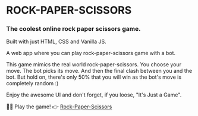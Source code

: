 <h1>ROCK-PAPER-SCISSORS</h1>
<h3>The coolest online rock paper scissors game.</h3>
<p>Built with just HTML, CSS and Vanilla JS.</p>
<p>A web app where you can play rock-paper-scissors game with a bot.</p>
<p>This game mimics the real world rock-paper-scissors. You choose your move. The bot picks its move. And then the final clash between you and the bot. But hold on, there's only 50% that you will win as the bot's move is completely random :)</p>
<p>Enjoy the awesome UI and don't forget, if you loose, "It's Just a Game".</p>

<span>🎉😋 Play the game! 👉</span>
<a href="https://arjun-sabu.github.io/ROCK-PAPER-SCISSORS/" target="_blank">Rock-Paper-Scissors</a>




